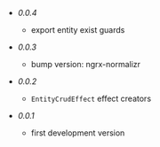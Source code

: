 * _0.0.4_
    * export entity exist guards

* _0.0.3_
    * bump version: ngrx-normalizr

* _0.0.2_
    * `EntityCrudEffect` effect creators

* _0.0.1_
    * first development version